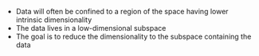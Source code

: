 - Data will often be confined to a region of the space having lower intrinsic dimensionality
- The data lives in a low-dimensional subspace
- The goal is to reduce the dimensionality to the subspace containing the data